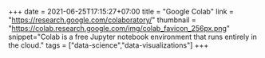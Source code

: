 +++
date = 2021-06-25T17:15:27+07:00
title = "Google Colab"
link = "https://research.google.com/colaboratory/"
thumbnail = "https://colab.research.google.com/img/colab_favicon_256px.png"
snippet="Colab is a free Jupyter notebook environment that runs entirely in the cloud."
tags = ["data-science","data-visualizations"]
+++ 
